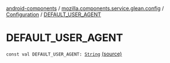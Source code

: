 [android-components](../../index.md) / [mozilla.components.service.glean.config](../index.md) / [Configuration](index.md) / [DEFAULT_USER_AGENT](./-d-e-f-a-u-l-t_-u-s-e-r_-a-g-e-n-t.md)

# DEFAULT_USER_AGENT

`const val DEFAULT_USER_AGENT: `[`String`](https://kotlinlang.org/api/latest/jvm/stdlib/kotlin/-string/index.html) [(source)](https://github.com/mozilla-mobile/android-components/blob/master/components/service/glean/src/main/java/mozilla/components/service/glean/config/Configuration.kt#L60)